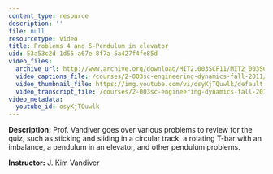 ```yaml
---
content_type: resource
description: ''
file: null
resourcetype: Video
title: Problems 4 and 5-Pendulum in elevator
uid: 53a53c2d-1d55-a67e-8f7a-5a427f4fe85d
video_files:
  archive_url: http://www.archive.org/download/MIT2.003SCF11/MIT2_003SCF11_lec18_300k.mp4
  video_captions_file: /courses/2-003sc-engineering-dynamics-fall-2011/9435e654f6395c3ebc360ac7cee271ae_osyKjTQuwlk.vtt
  video_thumbnail_file: https://img.youtube.com/vi/osyKjTQuwlk/default.jpg
  video_transcript_file: /courses/2-003sc-engineering-dynamics-fall-2011/d434e5ddcb06bb5b8268414292ef94fc_osyKjTQuwlk.pdf
video_metadata:
  youtube_id: osyKjTQuwlk
---
```


**Description:** Prof. Vandiver goes over various problems to review for the quiz, such as sticking and sliding in a circular track, a rotating T-bar with an imbalance, a pendulum in an elevator, and other pendulum problems.

**Instructor:** J. Kim Vandiver